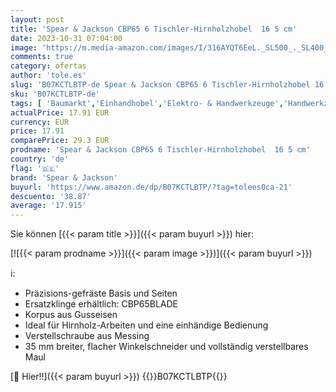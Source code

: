 ```yaml
---
layout: post
title: 'Spear & Jackson CBP65 6 Tischler-Hirnholzhobel  16 5 cm'
date: 2023-10-31 07:04:00
image: 'https://m.media-amazon.com/images/I/316AYQT6EeL._SL500_._SL400_.jpg'
comments: true
category: ofertas
author: 'tole.es'
slug: 'B07KCTLBTP-de Spear & Jackson CBP65 6 Tischler-Hirnholzhobel 16 5 cm'
sku: 'B07KCTLBTP-de'
tags: [ 'Baumarkt','Einhandhobel','Elektro- & Handwerkzeuge','Handwerkzeuge','Hobel & Zubehör','spear & jackson','🇩🇪', ]
actualPrice: 17.91 EUR
currency: EUR
price: 17.91
comparePrice: 29.3 EUR
prodname: 'Spear & Jackson CBP65 6 Tischler-Hirnholzhobel  16 5 cm'
country: 'de'
flag: '🇩🇪'
brand: 'Spear & Jackson'
buyurl: 'https://www.amazon.de/dp/B07KCTLBTP/?tag=tolees0ca-21'
descuento: '38.87'
average: '17.915'
---
```


Sie können [{{< param title >}}]({{< param buyurl >}}) hier:

[![{{< param prodname >}}]({{< param image >}})]({{< param buyurl >}})

ℹ️:

- Präzisions-gefräste Basis und Seiten
- Ersatzklinge erhältlich: CBP65BLADE
- Korpus aus Gusseisen
- Ideal für Hirnholz-Arbeiten und eine einhändige Bedienung
- Verstellschraube aus Messing
- 35 mm breiter, flacher Winkelschneider und vollständig verstellbares Maul

[🛒 Hier!!]({{< param buyurl >}})
{{<world>}}B07KCTLBTP{{</world>}}
